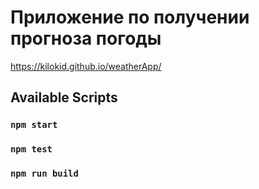 # Приложение по получении прогноза погоды

https://kilokid.github.io/weatherApp/

## Available Scripts

### `npm start`

### `npm test`

### `npm run build`

